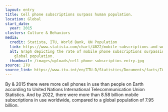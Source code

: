 ```yaml
---
layout: entry
title: Cell phone subscriptions surpass human population.
location: Global
start_date:
  year: 2015
clusters: Culture & Behaviors
media:
  credit: Statista, ITU, World Bank, UN Population
  link: https://www.statista.com/chart/4022/mobile-subscriptions-and-world-population/#:~:text=Today%2C%20mobile%20phones%20are%20ubiquitous,overtook%20the%20latter%20in%202016.
  alt: Graph depicting the rate of mobile phone subscriptions surpassing the
    global population.
  thumbnail: /images/uploads/cell-phone-subscriptios-entry.jpg
source: ITU
source_link: https://www.itu.int/en/ITU-D/Statistics/Documents/facts/ICTFactsFigures2014-e.pdf
---
```

By & 2015 there were more cell phones in use than people on Earth according to United Nations International Telecommunication Union Statistics. And by 2022, there were more than 8.58 billion mobile subscriptions in use worldwide, compared to a global population of 7.95 billion.